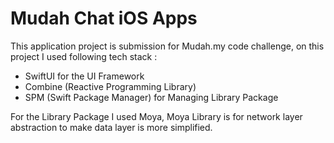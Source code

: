 # Mudah Chat iOS Apps

This application project is submission for Mudah.my code challenge, on this project I used following tech stack :

- SwiftUI for the UI Framework
- Combine (Reactive Programming Library)
- SPM (Swift Package Manager) for Managing Library Package

For the Library Package I used Moya, Moya Library is for network layer abstraction to make data layer is more simplified.